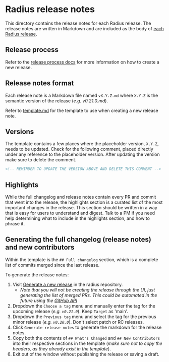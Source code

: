 # Radius release notes

This directory contains the release notes for each Radius release. The release notes are written in Markdown and are included as the body of [each Radius release](https://github.com/project-radius/radius/releases).

## Release process

Refer to the [release process docs](../contributing/contributing-releases/README.md) for more information on how to create a new release.

## Release notes format

Each release note is a Markdown file named `vX.Y.Z.md` where `X.Y.Z` is the semantic version of the release (_e.g. v0.21.0.md_).

Refer to [template.md](./template.md) for the template to use when creating a new release note.

## Versions

The template contains a few places where the placeholder version, `X.Y.Z`, needs to be updated. Check for the following comment, placed directly under any reference to the placeholder version. After updating the version make sure to delete the comment.

```markdown
<!-- REMINDER TO UPDATE THE VERSION ABOVE AND DELETE THIS COMMENT -->
```

## Highlights

While the full changelog and release notes contain every PR and commit that went into the release, the highlights section is a curated list of the most important changes in the release. This section should be written in a way that is easy for users to understand and digest. Talk to a PM if you need help determining what to include in the highlights section, and how to phrase it.

## Generating the full changelog (release notes) and new contributors

Within the template is the `## Full changelog` section, which is a complete list of commits merged since the last release.

To generate the release notes:

1. Visit [Generate a new release](https://github.com/project-radius/radius/releases/new) in the radius repository.
   - _Note that you will not be creating the release through the UI, just generating the list of merged PRs. This could be automated in the future using the [GitHub API](https://docs.github.com/en/rest/commits/commits?apiVersion=2022-11-28#compare-two-commits)_
2. Dropdown the `Choose a tag` menu and manually enter the tag for the upcoming release (_e.g. `v0.21.0`_). Keep `Target` as 'main'.
3. Dropdown the `Previous tag` menu and select the tag for the previous minor release (_e.g. `v0.20.0`_). Don't select patch or RC releases.
4. Click `Generate release notes` to generate the markdown for the release notes.
5. Copy both the contents of `## What's Changed` and `## New Contributors` into their respective sections in the template (_make sure not to copy the headers, as they already exist in the template_).
6. Exit out of the window without publishing the release or saving a draft.
